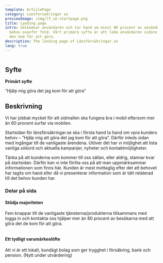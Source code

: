 ```yaml
---
template: ArticlePage
category: Lansforsakringar se
previewImage: /img/lf_se-startpage.png
title: Landing page
intro: Välkomnar användaren och tar hand om minst 80 procent av användarnas
  behov ovanför fold. Vårt primära syfte är att leda användaren vidare till vad
  den kom för att göra.
description: The landing page of Länsförsäkringar.se
lang: true
---
```

<figure class="Image Image__border "><img src="/img/lfse-startsida.jpg" srcset="/img/lfse-startsida.jpg 2x" alt=""><figcaption><div class="Image__caption"></div></figcaption></figure>

## Syfte

**Primärt syfte**

“Hjälp mig göra det jag kom för att göra”

## Beskrivning

Vi har jobbat mycket för att sidmallen ska fungera bra i mobil eftersom mer än 60 procent surfar via mobilen.

Startsidan för länsförsäkringar.se ska i första hand ta hand om vpra kunders behov – ”Hjälp mig att göra det jag kom för att göra”. Därför inleds sidan med ingångar till de vanligaste ärendena. Utöver det har vi möjlighet att lista vanliga sökord och aktuella kampanjer, nyheter och kontaktmöjligheter.

Tänka på att kunderna som kommer till oss sällan, eller aldrig, stannar kvar på startsidan. Därför kan vi inte förlita oss på att man uppmärksammar informationen som finns här. Kunden är mest mottaglig efter det att behovet har tagits om hand eller då vi presenterar information som är tätt relaterad till det behov kunden har.

### Delar på sida

#### Stödja majoriteten

Fem knappar till de vanligaste tjänsterna/produkterna tillsammans med logga in och kontakta oss hjälper mer än 80 procent av besökarna med att göra det de kom för att göra.

<figure class="Image Image__border "><img src="/img/lfse-startsida-01-support-majority.jpg" srcset="/img/lfse-startsida-01-support-majority.jpg 2x" alt=""><figcaption><div class="Image__caption"></div></figcaption></figure>

#### Ett tydligt varumärkeslöfte

Att vi är ett lokalt, kundägt bolag som ger trygghet i försäkring, bank och pension. (Nytt under utvärdering)

<figure class="Image Image__background "><img src="/img/lfse-startsida-02-brand.jpg" srcset="/img/lfse-startsida-02-brand.jpg 2x" alt=""><figcaption><div class="Image__caption"></div></figcaption></figure>